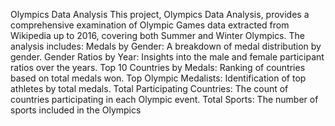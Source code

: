 Olympics Data Analysis
This project, Olympics Data Analysis, provides a comprehensive examination of Olympic Games data extracted from Wikipedia up to 2016, covering both Summer and Winter Olympics. The analysis includes:
Medals by Gender: A breakdown of medal distribution by gender.
Gender Ratios by Year: Insights into the male and female participant ratios over the years.
Top 10 Countries by Medals: Ranking of countries based on total medals won.
Top Olympic Medalists: Identification of top athletes by total medals.
Total Participating Countries: The count of countries participating in each Olympic event.
Total Sports: The number of sports included in the Olympics
